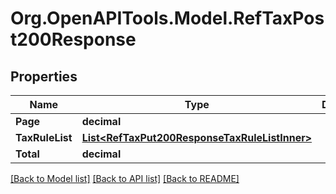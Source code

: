 # Org.OpenAPITools.Model.RefTaxPost200Response

## Properties

Name | Type | Description | Notes
------------ | ------------- | ------------- | -------------
**Page** | **decimal** |  | [optional] 
**TaxRuleList** | [**List&lt;RefTaxPut200ResponseTaxRuleListInner&gt;**](RefTaxPut200ResponseTaxRuleListInner.md) |  | [optional] 
**Total** | **decimal** |  | [optional] 

[[Back to Model list]](../README.md#documentation-for-models) [[Back to API list]](../README.md#documentation-for-api-endpoints) [[Back to README]](../README.md)

